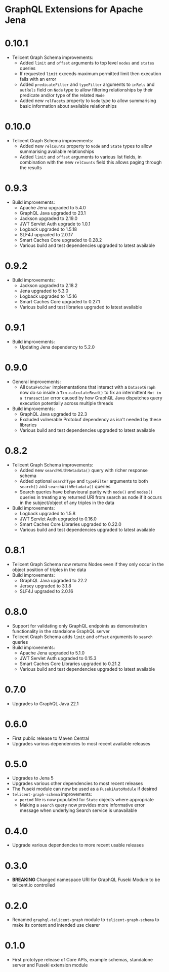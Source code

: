 # GraphQL Extensions for Apache Jena

# 0.10.1

- Telicent Graph Schema improvements:
    - Added `limit` and `offset` arguments to top level `nodes` and `states` queries
    - If requested `limit` exceeds maximum permitted limit then execution fails with an error
    - Added `predicateFilter` and `typeFilter` arguments to `inRels` and `outRels` field on `Node` type to allow
      filtering relationships by their predicate and/or type of the related `Node`
    - Added new `relFacets` property to `Node` type to allow summarising basic information about available relationships

# 0.10.0

- Telicent Graph Schema improvements:
    - Added new `relCounts` property to `Node` and `State` types to allow summarising available relationships
    - Added `limit` and `offset` arguments to various list fields, in combination with the new `relCounts` field this
      allows paging through the results

# 0.9.3

- Build improvements:
    - Apache Jena upgraded to 5.4.0
    - GraphQL Java upgraded to 23.1
    - Jackson upgraded to 2.19.0
    - JWT Servlet Auth upgrade to 1.0.1
    - Logback upgraded to 1.5.18
    - SLF4J upgraded to 2.0.17
    - Smart Caches Core upgraded to 0.28.2
    - Various build and test dependencies upgraded to latest available

# 0.9.2

- Build improvements:
  - Jackson upgraded to 2.18.2
  - Jena upgraded to 5.3.0
  - Logback upgraded to 1.5.16
  - Smart Caches Core upgraded to 0.27.1
  - Various build and test libraries upgraded to latest available

# 0.9.1

- Build improvements:
  - Updating Jena dependency to 5.2.0

# 0.9.0

- General improvements:
    - All `DataFetcher` implementations that interact with a `DatasetGraph` now do so inside a `Txn.calculateRead()` to
      fix an intermittent `Not in a transaction` error caused by how GraphQL Java dispatches query execution potentially
      across multiple threads
- Build improvements:
    - GraphQL Java upgraded to 22.3
    - Excluded vulnerable Protobuf dependency as isn't needed by these libraries
    - Various build and test dependencies upgraded to latest available

# 0.8.2

- Telicent Graph Schema improvements:
    - Added new `searchWithMetadata()` query with richer response schema
    - Added optional `searchType` and `typeFilter` arguments to both `search()` and `searchWithMetadata()` queries
    - Search queries have behavioural parity with `node()` and `nodes()` queries in treating any returned URI from
      search as node if it occurs in the subject/object of any triples in the data
- Build improvements:
    - Logback upgraded to 1.5.8
    - JWT Servlet Auth upgraded to 0.16.0
    - Smart Caches Core Libraries upgraded to 0.22.0
    - Various build and test dependencies upgraded to latest available

# 0.8.1

- Telicent Graph Schema now returns Nodes even if they only occur in the object position of triples in the data
- Build improvements:
    - GraphQL Java upgraded to 22.2
    - Jersey upgraded to 3.1.8
    - SLF4J upgraded to 2.0.16


# 0.8.0

- Support for validating only GraphQL endpoints as demonstration functionality in the standalone GraphQL server
- Telicent Graph Schema adds `limit` and `offset` arguments to `search` queries
- Build improvements:
    - Apache Jena upgraded to 5.1.0
    - JWT Servlet Auth upgraded to 0.15.3
    - Smart Caches Core Libraries upgraded to 0.21.2
    - Various build and test dependencies upgraded to latest available

# 0.7.0

- Upgrades to GraphQL Java 22.1

# 0.6.0

- First public release to Maven Central
- Upgrades various dependencies to most recent available releases

# 0.5.0

- Upgrades to Jena 5
- Upgrades various other dependencies to most recent releases
- The Fuseki module can now be used as a `FusekiAutoModule` if desired
- `telicent-graph-schema` improvements:
    - `period` file is now populated for `State` objects where appropriate
    - Making a `search` query now provides more informative error message when underlying Search service is unavailable

# 0.4.0

- Upgrade various dependencies to more recent usable releases

# 0.3.0

- **BREAKING** Changed namespace URI for GraphQL Fuseki Module to be telicent.io controlled

# 0.2.0

- Renamed `graphql-telicent-graph` module to `telicent-graph-schema` to make its content and intended use clearer

# 0.1.0

- First prototype release of Core APIs, example schemas, standalone server and Fuseki extension module
